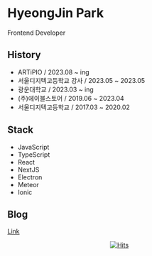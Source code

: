 # HyeongJin Park
Frontend Developer

## History
- ARTiPIO / 2023.08 ~ ing
- 서울디지텍고등학교 강사 / 2023.05 ~ 2023.05
- 광운대학교 / 2023.03 ~ ing
- (주)에이블스토어 / 2019.06 ~ 2023.04
- 서울디지텍고등학교 / 2017.03 ~ 2020.02


## Stack
- JavaScript
- TypeScript
- React
- NextJS
- Electron
- Meteor
- Ionic

## Blog
[Link](https://hywlss9.github.io)

<div align=center>
    
[![Hits](https://hits.seeyoufarm.com/api/count/incr/badge.svg?url=https%3A%2F%2Fgithub.com%2Fhywlss9&count_bg=%23555555&title_bg=%23555555&icon=&icon_color=%23E7E7E7&title=today&edge_flat=false)](https://hits.seeyoufarm.com)

</div>
